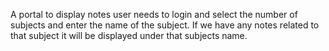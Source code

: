 A portal to display notes
user needs to login and select the number of subjects and enter the name of the subject.
If we have any notes related to that subject it will be displayed under that subjects name.
